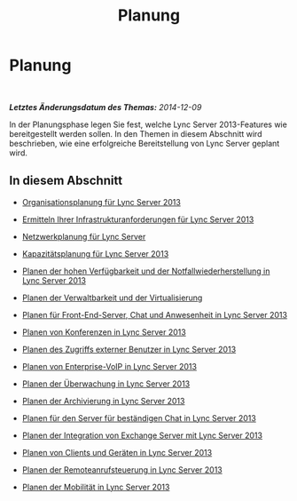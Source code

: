 ﻿---
title: Planung
TOCTitle: Planung
ms:assetid: 6398cd91-8773-41bc-9b66-725d65ba9d66
ms:mtpsurl: https://technet.microsoft.com/de-de/library/Gg398447(v=OCS.15)
ms:contentKeyID: 49294204
ms.date: 05/19/2016
mtps_version: v=OCS.15
ms.translationtype: HT
---

# Planung

 

_**Letztes Änderungsdatum des Themas:** 2014-12-09_

In der Planungsphase legen Sie fest, welche Lync Server 2013-Features wie bereitgestellt werden sollen. In den Themen in diesem Abschnitt wird beschrieben, wie eine erfolgreiche Bereitstellung von Lync Server geplant wird.

## In diesem Abschnitt

  - [Organisationsplanung für Lync Server 2013](lync-server-2013-planning-for-your-organization.md)

  - [Ermitteln Ihrer Infrastrukturanforderungen für Lync Server 2013](lync-server-2013-determining-your-infrastructure-requirements.md)

  - [Netzwerkplanung für Lync Server](lync-server-2013-network-planning.md)

  - [Kapazitätsplanung für Lync Server 2013](lync-server-2013-capacity-planning.md)

  - [Planen der hohen Verfügbarkeit und der Notfallwiederherstellung in Lync Server 2013](lync-server-2013-planning-for-high-availability-and-disaster-recovery.md)

  - [Planen der Verwaltbarkeit und der Virtualisierung](lync-server-2013-planning-for-manageability-and-virtualization.md)

  - [Planen für Front-End-Server, Chat und Anwesenheit in Lync Server 2013](lync-server-2013-planning-for-front-end-servers-instant-messaging-and-presence.md)

  - [Planen von Konferenzen in Lync Server 2013](lync-server-2013-planning-for-conferencing.md)

  - [Planen des Zugriffs externer Benutzer in Lync Server 2013](lync-server-2013-planning-for-external-user-access.md)

  - [Planen von Enterprise-VoIP in Lync Server 2013](lync-server-2013-planning-for-enterprise-voice.md)

  - [Planen der Überwachung in Lync Server 2013](lync-server-2013-planning-for-monitoring.md)

  - [Planen der Archivierung in Lync Server 2013](lync-server-2013-planning-for-archiving.md)

  - [Planen für den Server für beständigen Chat in Lync Server 2013](lync-server-2013-planning-for-persistent-chat-server.md)

  - [Planen der Integration von Exchange Server mit Lync Server 2013](lync-server-2013-planning-for-exchange-server-integration.md)

  - [Planen von Clients und Geräten in Lync Server 2013](lync-server-2013-planning-for-clients-and-devices.md)

  - [Planen der Remoteanrufsteuerung in Lync Server 2013](lync-server-2013-planning-for-remote-call-control.md)

  - [Planen der Mobilität in Lync Server 2013](lync-server-2013-planning-for-mobility.md)

